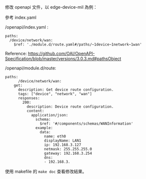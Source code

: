 修改 openapi 文件，以 edge-device-mil 為例：



參考 index.yaml

/openapi/index.yaml :

```
paths:
  /device/network/wan:
    $ref: './module.d/route.yaml#/paths/~1device~1network~1wan'
```

Reference: https://github.com/OAI/OpenAPI-Specification/blob/master/versions/3.0.3.md#pathsObject



/openapi/module.d/route:

```
paths:
	  /device/network/wan:
    get:
      description: Get device route configuration.
      tags: ["device", "network", "wan"]
      responses:
        200:
          description: Device route configuration.
          content:
            application/json:
              schema:
                $ref: '#/components/schemas/WANInformation'
              example:
                data:
                  name: eth0
                  displayName: LAN1
                  ip: 192.168.3.127
                  netmask: 255.255.255.0
                  gateway: 192.168.3.254
                  dns:
                  - 192.168.3.
```



使用 makefile 的 `make doc` 查看修改結果。


